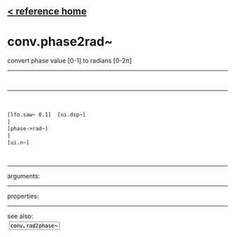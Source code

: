 [< reference home](ceammc_lib.html)
---

# conv.phase2rad~


convert phase value [0-1] to radians [0-2π]

---

<br>


---


```


[lfo.saw~ 0.1]  [ui.dsp~]
|
[phase->rad~]
|
[ui.n~]

            
```

---
arguments:


---
properties:


---
see also:<br>
[![conv.rad2phase~](img/object_conv.rad2phase~.png)](conv.rad2phase~.html)
